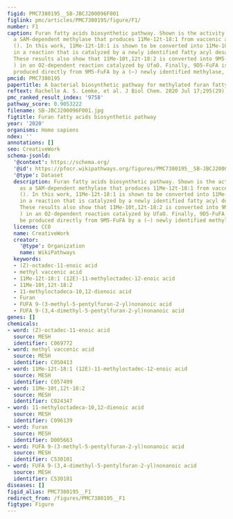 ```yaml
---
figid: PMC7380195__SB-JBCJ200096F001
figlink: pmc/articles/PMC7380195/figure/F1/
number: F1
caption: Furan fatty acids biosynthetic pathway. Shown is the activity of UfaM as
  a SAM-dependent methylase that produces 11Me-12t-18:1 from vaccenic acid (18:1)
  (). In this work, 11Me-12t-18:1 is shown to be converted into 11Me-10t,12t-18:2
  in a reaction that is catalyzed by a newly identified fatty acyl desaturase (UfaD).
  These results also show that 11Me-10t,12t-18:2 is converted into 9M5-FuFA ( and
  ) in an O2-dependent reaction catalyzed by UfaO. Finally, 9D5-FuFA is shown to be
  produced directly from 9M5-FuFA by a (–) newly identified methylase, FufM ().
pmcid: PMC7380195
papertitle: A bacterial biosynthetic pathway for methylated furan fatty acids.
reftext: Rachelle A. S. Lemke, et al. J Biol Chem. 2020 Jul 17;295(29):9786-9801.
pmc_ranked_result_index: '9758'
pathway_score: 0.9053222
filename: SB-JBCJ200096F001.jpg
figtitle: Furan fatty acids biosynthetic pathway
year: '2020'
organisms: Homo sapiens
ndex: ''
annotations: []
seo: CreativeWork
schema-jsonld:
  '@context': https://schema.org/
  '@id': https://pfocr.wikipathways.org/figures/PMC7380195__SB-JBCJ200096F001.html
  '@type': Dataset
  description: Furan fatty acids biosynthetic pathway. Shown is the activity of UfaM
    as a SAM-dependent methylase that produces 11Me-12t-18:1 from vaccenic acid (18:1)
    (). In this work, 11Me-12t-18:1 is shown to be converted into 11Me-10t,12t-18:2
    in a reaction that is catalyzed by a newly identified fatty acyl desaturase (UfaD).
    These results also show that 11Me-10t,12t-18:2 is converted into 9M5-FuFA ( and
    ) in an O2-dependent reaction catalyzed by UfaO. Finally, 9D5-FuFA is shown to
    be produced directly from 9M5-FuFA by a (–) newly identified methylase, FufM ().
  license: CC0
  name: CreativeWork
  creator:
    '@type': Organization
    name: WikiPathways
  keywords:
  - (Z)-octadec-11-enoic acid
  - methyl vaccenic acid
  - 11Me-12t-18:1 (12E)-11-methyloctadec-12-enoic acid
  - 11Me-10t,12t-18:2
  - 11-methyloctadeca-10,12-dienoic acid
  - Furan
  - FUFA 9-(3-methyl-5-pentylfuran-2-yl)nonanoic acid
  - FUFA 9-(3,4-dimethyl-5-pentylfuran-2-yl)nonanoic acid
genes: []
chemicals:
- word: (Z)-octadec-11-enoic acid
  source: MESH
  identifier: C069772
- word: methyl vaccenic acid
  source: MESH
  identifier: C050413
- word: 11Me-12t-18:1 (12E)-11-methyloctadec-12-enoic acid
  source: MESH
  identifier: C057499
- word: 11Me-10t,12t-18:2
  source: MESH
  identifier: C024347
- word: 11-methyloctadeca-10,12-dienoic acid
  source: MESH
  identifier: C096139
- word: Furan
  source: MESH
  identifier: D005663
- word: FUFA 9-(3-methyl-5-pentylfuran-2-yl)nonanoic acid
  source: MESH
  identifier: C530101
- word: FUFA 9-(3,4-dimethyl-5-pentylfuran-2-yl)nonanoic acid
  source: MESH
  identifier: C530101
diseases: []
figid_alias: PMC7380195__F1
redirect_from: /figures/PMC7380195__F1
figtype: Figure
---
```

